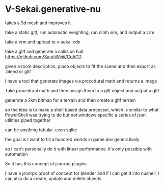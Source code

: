 # V-Sekai.generative-nu

takes a 3d mesh and improves it 

take a static gltf, run automatic weighting, run cloth sim, and output a vrm 

take a vrm and upload to v-sekai cdn 

take a gltf and generate a collision hull https://github.com/SarahWeiii/CoACD 

given a room description, place objects to fit the scene and then export as .blend or gltf 

I have a tool that generate images via procedural math and returns a image

Take procedural math and then assign them to a gltf object and output a gltf

generate a 2km bitmap for a terrain and then create a gltf terrain 

so the idea is to make a shell based data processor, which is similar to what PowerShell was trying to do but not windows specific
a series of json utilities piped together

can be anything tabular. even sqlite 

the goal is I want to fill a hundred worlds in game dev generatively 

so I can't personally do it with linear performance. it's only possible with automation 

So it has this concept of jsonrpc plugins

I have a jsonrpc proof of concept for blender and if I can get it into nushell, I can also do a create, update and delete objects. 
